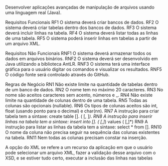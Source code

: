 Desenvolver aplicações avançadas de manipulação de arquivos usando uma linguagem real (Java).


Requisitos Funcionais
RF1 O sistema deverá criar bancos de dados.
RF2 O sistema deverá criar tabelas dentro dos bancos de dados.
RF3 O sistema deverá incluir linhas na tabela.
RF4 O sistema deverá listar todas as linhas de uma tabela.
RF5 O sistema poderá inserir linhas em tabelas a partir de um arquivo XML.



Requisitos Não Funcionais
RNF1 O sistema deverá armazenar todos os dados em arquivos binários.
RNF2 O sistema deverá ser desenvolvido em Java utilizando a biblioteca AntLR.
RNF3 O sistema terá uma interface gráfica para o usuário digitar os comandos e visualizar os resultados.
RNF5 O código fonte será controlado através do GitHub.


Regras de Negócio
RN1 Não existe limite na quantidade de tabelas dentro de um banco de dados.
RN2 O nome tem no máximo 20 caracteres.
RN3 No nome são aceitos caracteres sem acento, números e _.
RN4 Não existe limite na quantidade de colunas dentro de uma tabela.
RN5 Todas as colunas são opcionais (nullable).
RN6 Os tipos de colunas aceitos são int, float (usando ponto para o decimal) e char(nn).
RN7 A instrução para criar tabela tem a sintaxe: create table [<nomebd>].<nometabela> ( <nomecol> <tipocol>
[,<nomecol> <tipocol>]*).
RN8 A instrução para inserir linhas na tabela tem a sintaxe: insert into [<nomebd>].<nometabela> (<nomecol>
[,<nomecol>]*) values (<literal> [,<literal>]*)
RN9 A instrução para listar as linhas da tabela tem a sintaxe: select * from [<nomebd>].<nometabela>
RN10 O nome da coluna não precisa seguir na sequência das colunas existentes na tabela.
RN11 Nem todas as colunas precisam constar na inserção.

A opção do XML se refere a um recurso da aplicação em que o usuário pode selecionar um arquivo XML, fazer a
validação desse arquivo com o XSD, e se estiver tudo certo, executar a inclusão das linhas nas tabelas




